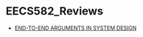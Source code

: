# EECS582_Reviews

- [END-TO-END ARGUMENTS IN SYSTEM DESIGN](END-TO-END-ARGUMENTS-IN-SYSTEM-DESIGN.md)
